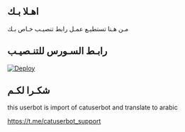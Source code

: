 ## اهـلا بـك
مـن هـنا تستطيـع عمـل رابط تنصيـب خـاص بـك

## رابـط السـورس للتنـصيـب

[![Deploy](https://www.herokucdn.com/deploy/button.svg)](https://heroku.com/deploy?template=https://github.com/hshsuy/jmthon)

## شكـرا لكـم 


this userbot is import of catuserbot and translate to arabic

https://t.me/catuserbot_support
